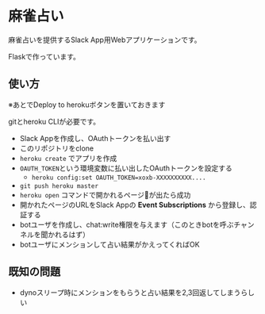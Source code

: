 # 麻雀占い

麻雀占いを提供するSlack App用Webアプリケーションです。

Flaskで作っています。

## 使い方
※あとでDeploy to herokuボタンを置いておきます

gitとheroku CLIが必要です。

- Slack Appを作成し、OAuthトークンを払い出す
- このリポジトリをclone
- `heroku create` でアプリを作成
- `OAUTH_TOKEN`という環境変数に払い出したOAuthトークンを設定する
  - `heroku config:set OAUTH_TOKEN=xoxb-XXXXXXXXXX....`
- `git push heroku master`
- `heroku open` コマンドで開かれるページ:blowfish:が出たら成功
- 開かれたページのURLをSlack Appの **Event Subscriptions** から登録し、認証する
- botユーザを作成し、chat:write権限を与えます（このときbotを呼ぶチャンネルを聞かれるはず）
- botユーザにメンションして占い結果がかえってくればOK


## 既知の問題
- dynoスリープ時にメンションをもらうと占い結果を2,3回返してしまうらしい
